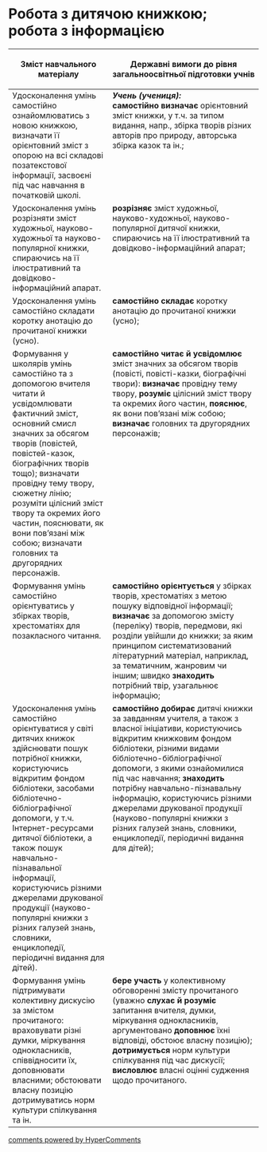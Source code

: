 <div id="hypercomments_widget" class="js-hypercomments-widget invisible"></div>

# Робота з дитячою книжкою; робота з інформацією

<table>
<thead>
  <tr>
    <th width="40%" align="center"><p>Зміст навчального матеріалу</p></td>
    <th width="60%" align="center"><p>Державні вимоги до рівня загальноосвітньої підготовки учнів</p></td>
  </tr>
</thead>
<tbody>
  <tr>
    <td width="40%" style="vertical-align:top !important;">
Удосконалення умінь самостійно ознайомлюватись з новою книжкою, визначати її орієнтовний зміст з опорою на всі складові позатекстової інформації, засвоєні під час навчання в початковій школі.<br></td>
    <td width="60%" style="vertical-align:top !important;">
<i><b>Учень (учениця):</b></i><br>
<b>самостійно визначає</b> орієнтовний зміст книжки, у т.ч. за типом видання, напр., збірка творів різних авторів про природу, авторська збірка казок та ін.;<br></td>
  </tr>
  <tr>
    <td width="40%" style="vertical-align:top !important;">
Удосконалення умінь розрізняти зміст художньої, науково-художньої та науково-популярної книжки, спираючись на її ілюстративний та довідково-інформаційний апарат.</td>
    <td width="60%" style="vertical-align:top !important;">
<b>розрізняє</b> зміст художньої, науково-художньої, науково-популярної дитячої книжки, спираючись на її ілюстративний та довідково-інформаційний апарат;<br></td>
  </tr>
  <tr>
    <td width="40%" style="vertical-align:top !important;">
Удосконалення умінь самостійно складати коротку анотацію до прочитаної книжки (усно).</td>
    <td width="60%" style="vertical-align:top !important;">
<b>самостійно складає</b> коротку анотацію до прочитаної книжки (усно);<br></td>
  </tr>
  <tr>
    <td width="40%" style="vertical-align:top !important;">
Формування у школярів умінь самостійно та з допомогою вчителя читати й усвідомлювати фактичний зміст, основний смисл значних за обсягом творів (повістей, повістей-казок, біографічних творів тощо); визначати провідну тему твору, сюжетну лінію; розуміти цілісний зміст твору та окремих його частин, пояснювати, як вони пов’язані між собою; визначати головних та другорядних персонажів.</td>
    <td width="60%" style="vertical-align:top !important;">
<b>самостійно читає й усвідомлює</b> зміст значних за обсягом творів (повісті, повісті-казки, біографічні твори): <b>визначає</b> провідну тему твору, <b>розуміє</b> цілісний зміст твору та окремих його частин, <b>пояснює</b>, як вони пов’язані між собою; <b>визначає</b> головних та другорядних персонажів;</td>
  </tr>
  <tr>
    <td width="40%" style="vertical-align:top !important;">
Формування умінь самостійно орієнтуватись у збірках творів, хрестоматіях для позакласного читання.</td>
    <td width="60%" style="vertical-align:top !important;">
<b>самостійно орієнтується</b> у збірках творів, хрестоматіях з метою пошуку відповідної інформації; <b>визначає</b> за допомогою змісту (переліку) творів, передмови, які розділи увійшли до книжки; за яким принципом систематизований літературний матеріал, наприклад, за тематичним, жанровим чи іншим; швидко <b>знаходить</b> потрібний твір, узагальнює інформацію;</td>
  </tr>
  <tr>
    <td width="40%" style="vertical-align:top !important;">
Удосконалення умінь самостійно орієнтуватися у світі дитячих книжок здійснювати пошук потрібної книжки, користуючись відкритим фондом бібліотеки, засобами бібліотечно-бібліографічної допомоги, у т.ч. Інтернет-ресурсами дитячої бібліотеки, а також пошук навчально-пізнавальної інформації, користуючись різними джерелами друкованої продукції (науково-популярні книжки з різних галузей знань, словники, енциклопедії, періодичні видання для дітей).<br></td>
    <td width="60%" style="vertical-align:top !important;">
<b>самостійно добирає</b> дитячі книжки за завданням учителя, а також з власної ініціативи, користуючись відкритим книжковим фондом бібліотеки, різними видами бібліотечно-бібліографічної допомоги, з якими ознайомилися під час навчання; <b>знаходить</b> потрібну навчально-пізнавальну інформацію, користуючись різними джерелами друкованої продукції (науково-популярні книжки з різних галузей знань, словники, енциклопедії, періодичні видання для дітей);<br></td>
  </tr>
  <tr>
    <td width="40%" style="vertical-align:top !important;">
Формування умінь підтримувати колективну дискусію за змістом прочитаного: враховувати різні думки, міркування однокласників, співвідносити їх, доповнювати власними; обстоювати власну позицію дотримуватись норм культури спілкування та ін.<br></td>
    <td width="60%" style="vertical-align:top !important;">
<b>бере участь</b> у колективному обговоренні змісту прочитаного (уважно <b>слухає й розуміє</b> запитання вчителя, думки, міркування однокласників, аргументовано <b>доповнює</b> їхні відповіді, обстоює власну позицію); <b>дотримується</b> норм культури спілкування під час дискусії; <b>висловлює</b> власні оцінні судження щодо прочитаного.<br></td>
  </tr>
</tbody>
</table>

<div class="js-hypercomments-container">
<a href="http://hypercomments.com" class="hc-link" title="comments widget">comments powered by HyperComments</a>
</div>